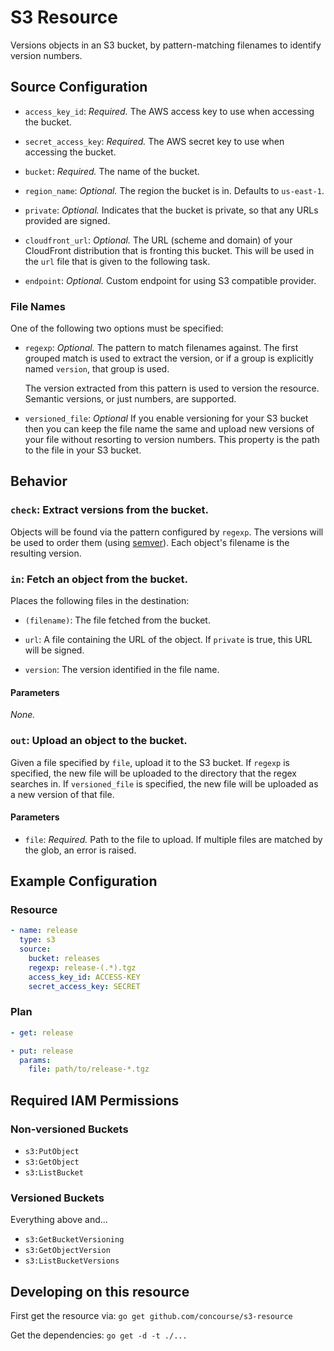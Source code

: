 # S3 Resource

Versions objects in an S3 bucket, by pattern-matching filenames to identify
version numbers.

## Source Configuration

* `access_key_id`: *Required.* The AWS access key to use when accessing the
  bucket.

* `secret_access_key`: *Required.* The AWS secret key to use when accessing
  the bucket.

* `bucket`: *Required.* The name of the bucket.

* `region_name`: *Optional.* The region the bucket is in. Defaults to
  `us-east-1`.

* `private`: *Optional.* Indicates that the bucket is private, so that any
  URLs provided are signed.

* `cloudfront_url`: *Optional.* The URL (scheme and domain) of your CloudFront
  distribution that is fronting this bucket. This will be used in the `url`
  file that is given to the following task.

* `endpoint`: *Optional.* Custom endpoint for using S3 compatible provider.

### File Names

One of the following two options must be specified:

* `regexp`: *Optional.* The pattern to match filenames against. The first
  grouped match is used to extract the version, or if a group is explicitly
  named `version`, that group is used.

  The version extracted from this pattern is used to version the resource.
  Semantic versions, or just numbers, are supported.

* `versioned_file`: *Optional* If you enable versioning for your S3 bucket then
  you can keep the file name the same and upload new versions of your file
  without resorting to version numbers. This property is the path to the file
  in your S3 bucket.

## Behavior

### `check`: Extract versions from the bucket.

Objects will be found via the pattern configured by `regexp`. The versions
will be used to order them (using [semver](http://semver.org/)). Each
object's filename is the resulting version.


### `in`: Fetch an object from the bucket.

Places the following files in the destination:

* `(filename)`: The file fetched from the bucket.

* `url`: A file containing the URL of the object. If `private` is true, this
  URL will be signed.

* `version`: The version identified in the file name.

#### Parameters

*None.*


### `out`: Upload an object to the bucket.

Given a file specified by `file`, upload it to the S3 bucket. If `regexp` is
specified, the new file will be uploaded to the directory that the regex
searches in. If `versioned_file` is specified, the new file will be uploaded as
a new version of that file.

#### Parameters

* `file`: *Required.* Path to the file to upload. If multiple files are
  matched by the glob, an error is raised.

## Example Configuration

### Resource

``` yaml
- name: release
  type: s3
  source:
    bucket: releases
    regexp: release-(.*).tgz
    access_key_id: ACCESS-KEY
    secret_access_key: SECRET
```

### Plan

``` yaml
- get: release
```

``` yaml
- put: release
  params:
    file: path/to/release-*.tgz
```

## Required IAM Permissions

### Non-versioned Buckets

* `s3:PutObject`
* `s3:GetObject`
* `s3:ListBucket`

### Versioned Buckets

Everything above and...

* `s3:GetBucketVersioning`
* `s3:GetObjectVersion`
* `s3:ListBucketVersions`

## Developing on this resource

First get the resource via:
`go get github.com/concourse/s3-resource`

Get the dependencies:
`go get -d -t ./...`
